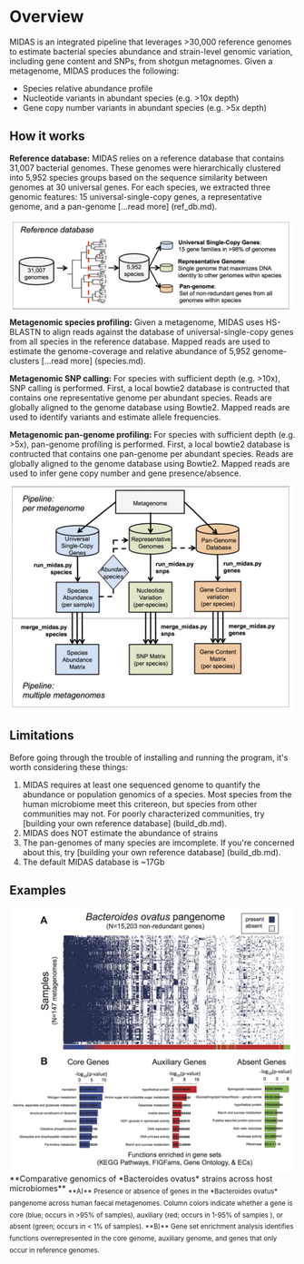 # Overview

MIDAS is an integrated pipeline that leverages >30,000 reference genomes to estimate bacterial species abundance and strain-level genomic variation, including gene content and SNPs, from shotgun metagnomes. Given a metagenome, MIDAS produces the following:

* Species relative abundance profile
* Nucleotide variants in abundant species (e.g. >10x depth)
* Gene copy number variants in abundant species (e.g. >5x depth)

## How it works
  
<b>Reference database:</b> MIDAS relies on a reference database that contains 31,007 bacterial genomes. These genomes were hierarchically clustered into 5,952 species groups based on the sequence similarity between genomes at 30 universal genes. For each species, we extracted three genomic features: 15 universal-single-copy genes, a representative genome, and a pan-genome [...read more] (ref_db.md).

<img src="../images/database.jpg" width="700" align="middle"/>  

<b>Metagenomic species profiling:</b> Given a metagenome, MIDAS uses HS-BLASTN to align reads against the database of universal-single-copy genes from all species in the reference database. Mapped reads are used to estimate the genome-coverage and relative abundance of 5,952 genome-clusters [...read more] (species.md).

<b>Metagenomic SNP calling:</b> For species with sufficient depth (e.g. >10x), SNP calling is performed. First, a local bowtie2 database is contructed that contains one representative genome per abundant species. Reads are globally aligned to the genome database using Bowtie2. Mapped reads are used to identify variants and estimate allele frequencies.

<b>Metagenomic pan-genome profiling:</b> For species with sufficient depth (e.g. >5x), pan-genome profiling is performed. First, a local bowtie2 database is contructed that contains one pan-genome per abundant species. Reads are globally aligned to the genome database using Bowtie2. Mapped reads are used to infer gene copy number and gene presence/absence.

<img src="../images/pipeline.jpg" width="700" align="middle"/>  

## Limitations
Before going through the trouble of installing and running the program, it's worth considering these things:

1. MIDAS requires at least one sequenced genome to quantify the abundance or population genomics of a species. Most species from the human microbiome meet this critereon, but species from other communities may not. For poorly characterized communities, try [building your own reference database] (build_db.md).
2. MIDAS does NOT estimate the abundance of strains
3. The pan-genomes of many species are imcomplete. If you're concerned about this, try [building your own reference database] (build_db.md).
4. The default MIDAS database is ~17Gb

## Examples
<img src="../images/enrichment.jpg" width="600" align="middle"/>  
**Comparative genomics of *Bacteroides ovatus* strains across host microbiomes**  
<sub> **A)** Presence or absence of genes in the *Bacteroides ovatus* pangenome across human faecal metagenomes. Column colors indicate whether a gene is core (blue; occurs in >95% of samples), auxiliary (red; occurs in 1-95% of samples ), or absent (green; occurs in < 1% of samples). **B)** Gene set enrichment analysis identifies functions overrepresented in the core genome, auxiliary genome, and genes that only occur in reference genomes.</sub>
